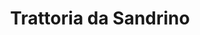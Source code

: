 ---
layout: realizzazione
nome: "Trattoria da Sandrino"
title: "Trattoria da Sandrino"
citta: "Sorana"
tipo:
    - ristorante
slug: "trattoria-da-sandrino"
google_maps: "https://maps.app.goo.gl/edfwhsJyhf66Ji897"
cartella_foto: "trattoria-da-sandrino"
foto_copertina: "sala.webp"
immagini:
    - trattoria-da-sandrino-insegna.webp
    - pass-cucina-e-zona-lavaggio-con-capotte.webp
    - zona-cottura-centrale-e-tavoli-preparazione.webp
    - impianto-aspirazione.webp
    - da-sandrino-logo.webp
    - pappardelle-al-ragu.webp
    - sala.webp
    - trattoria-da-sandrino-esterno.webp
---